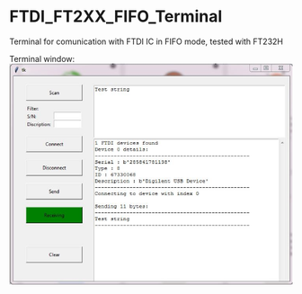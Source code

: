 # FTDI_FT2XX_FIFO_Terminal
Terminal for comunication with FTDI IC in FIFO mode, tested with FT232H  
  
Terminal window:    
![Image](Terminal.JPG)
